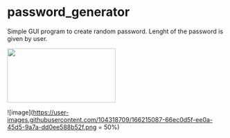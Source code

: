 # password_generator

Simple GUI program to create random password. Lenght of the password is given by user.

<img src="https://user-images.githubusercontent.com/104318709/166215087-66ec0d5f-ee0a-45d5-9a7a-dd0ee588b52f.png" width="250" height="125">

![image](https://user-images.githubusercontent.com/104318709/166215087-66ec0d5f-ee0a-45d5-9a7a-dd0ee588b52f.png = 50%)
